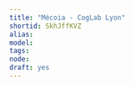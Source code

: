 ```yaml
---
title: "Mécoia - CogLab Lyon"
shortid: SkhJffKVZ
alias: 
model: 
tags: 
node: 
draft: yes
--- 
```

 